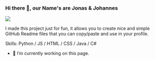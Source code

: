 ### Hi there 👋, our Name's are Jonas & Johannes
![](https://arturssmirnovs.github.io/github-profile-readme-generator/images/banner.png)

I made this project just for fun, it allows you to create nice and simple GitHub Readme files that you can copy/paste and use in your profile.

Skills: Python / JS / HTML / CSS /  Java / C#

- 🔭 I’m currently working on this page. 
